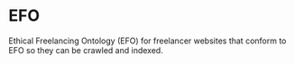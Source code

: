 # EFO
Ethical Freelancing Ontology (EFO) for freelancer websites that conform to EFO so they can be crawled and indexed. 
